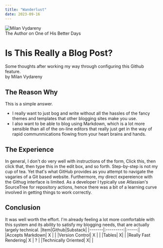 ```yaml
---
title: "Wanderlust"
date: 2023-09-16
---
```

![Milan Vydareny](https://en.gravatar.com/userimage/30460232/5fdd20f361b2bcbc072dfb6760d90b19.jpeg?size=256 "Milan Vydareny")  
The Author on One of His Better Days

# Is This Really a Blog Post?
Some thoughts after working my way through configuring this Github feature.  
by Milan Vydareny
## The Reason Why
This is a simple answer. 
- I really want to just bog and write without all the hassles of the fancy themes and templates that other blogging sites make you use.
- I also want to be able to blog using Markdown, which is a lot more sensible than all of the on-line editors that really just get in the way of rapid communmications flowing from your heart brains and hands.
## The Experience
In general, I don't do very well with instructions of the form, Click this, then click that, then type this in the edit box, and so forth. Step-by-step is not my cup of tea. Yet that's what GitHub provides as you attempt to navigate the vagaries of a Git based website. Furthermore, my direct expereience with the Githug interface is limited. As a developer I typically use Atlassian's SourceTree for repository actions, hence there was a bit of a learning curve involved in getting things to work correctly.
## Conclusion
It was well worth the effort. I'm already feeling a lot more comfortable with this system and its ability to satisfy my blogging needs, that are actually largely technical. 
|Item|Github|Substack|
|-------|:---------:|:-----:|
|Accepts Markdown| X | |
|Version Control| X | |
|Tables| X|  |
|Really Fast Rendering| X | ? |
|Technically Oriented| X|  |
